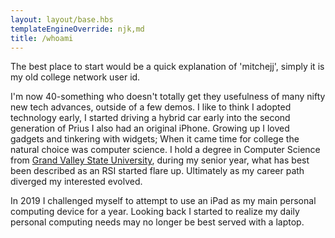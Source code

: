 ```yaml
---
layout: layout/base.hbs
templateEngineOverride: njk,md
title: /whoami
---
```

The best place to start would be a quick explanation of 'mitchejj', simply it is my old college network user id.

I'm now 40-something who doesn't totally get they usefulness of many nifty new tech advances, outside of a few demos. I like to think I adopted technology early, I started driving a hybrid car early into the second generation of Prius I also had an original iPhone. Growing up I loved gadgets and tinkering with widgets; When it came time for college the natural choice was computer science. I hold a degree in Computer Science from [Grand Valley State University][gvsu], during my senior year, what has best been described as an RSI started flare up. Ultimately as my career path diverged my interested evolved.

In 2019 I challenged myself to attempt to use an iPad as my main personal computing device for a year. Looking back I started to realize my daily personal computing needs may no longer be best served with a laptop.



[gravatar]: //www.gravatar.com/avatar/239eab777855b23b5f4a0a8c37c8592c?s=128
[pb]: http://panerabread.com
[gvsu]: http://gvsu.edu
[running]: running
[history]: history "a purposeful endeavor"
[spec]: spec "infrastructure, specs & data"

